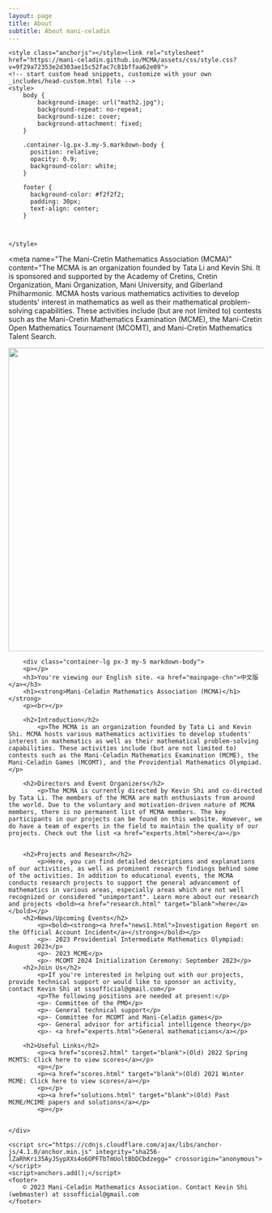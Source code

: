 ```yaml
---
layout: page
title: About
subtitle: About mani-celadin
---
```


<head>
    <meta charset="UTF-8">
    <meta http-equiv="X-UA-Compatible" content="IE=edge">
    <meta name="viewport" content="width=device-width, initial-scale=1">

<!-- Begin Jekyll SEO tag v2.7.1 -->
<title>MCMA-Global</title>
<meta name="generator" content="Jekyll v3.9.0">
<meta property="og:title" content="MCMA">
<meta property="og:locale" content="en_US">
<meta name="description" content="Config files for my GitHub profile.">
<meta property="og:description" content="Config files for my GitHub profile.">
<link rel="canonical" href="https://mcma-keystone.github.io/MCMA/">
<meta property="og:url" content="https://mcma-keystone.github.io/MCMA/">
<meta property="og:site_name" content="MCMA">
<meta name="twitter:card" content="summary">
<meta property="twitter:title" content="MCMA">
<script type="application/ld+json">
{"description":"The Official Website of the MCMA","url":"https://mcma-keystone.github.io/MCMA/","@type":"WebSite","headline":"MCMA","name":"MCMA","@context":"https://schema.org"}</script>
<!-- End Jekyll SEO tag -->

    <style class="anchorjs"></style><link rel="stylesheet" href="https://mani-celadin.github.io/MCMA/assets/css/style.css?v=9f29a72353e2d303ae15c52fac7c81bffaa62e09">
    <!-- start custom head snippets, customize with your own _includes/head-custom.html file -->
    <style>
        body {
            background-image: url("math2.jpg");
            background-repeat: no-repeat;
            background-size: cover;
            background-attachment: fixed;
        }
        
        .container-lg.px-3.my-5.markdown-body {
          position: relative;
          opacity: 0.9;
          background-color: white;
        }

        footer {
          background-color: #f2f2f2;
          padding: 30px;
          text-align: center;
        }
        
        
    
    </style>

<!-- Setup Google Analytics -->



<!-- You can set your favicon here -->
<link rel="shortcut icon" type="image/x-icon" href="/MCMA/favicon.png">

<!-- end custom head snippets -->

<meta name="The Mani-Cretin Mathematics Association (MCMA)" content="The MCMA is an organization founded by Tata Li and Kevin Shi. It is sponsored and supported by the Academy of Cretins, Cretin Organization, Mani Organization, Mani University, and Giberland Philharmonic. MCMA hosts various mathematics activities to develop students' interest in mathematics as well as their mathematical problem-solving capabilities. These activities include (but are not limited to) contests such as the Mani-Cretin Mathematics Examination (MCME), the Mani-Cretin Open Mathematics Tournament (MCOMT), and Mani-Cretin Mathematics Talent Search.

  </head>
<body> 
      <center>  
      <img src="/MCMA/favicon.png" width="600" height="600">
      </center>
        
        <div class="container-lg px-3 my-5 markdown-body">
        <p></p>
        <h3>You're viewing our English site. <a href="mainpage-chn">中文版</a></h3>
        <h1><strong>Mani-Celadin Mathematics Association (MCMA)</h1></strong>
        <p><br></p>
          
        <h2>Introduction</h2>
            <p>The MCMA is an organization founded by Tata Li and Kevin Shi. MCMA hosts various mathematics activities to develop students' interest in mathematics as well as their mathematical problem-solving capabilities. These activities include (but are not limited to) contests such as the Mani-Celadin Mathematics Examination (MCME), the Mani-Celadin Games (MCOMT), and the Providential Mathematics Olympiad.</p>
        
        <h2>Directors and Event Organizers</h2>
            <p>The MCMA is currently directed by Kevin Shi and co-directed by Tata Li. The members of the MCMA are math enthusiasts from around the world. Due to the voluntary and motivation-driven nature of MCMA members, there is no permanent list of MCMA members. The key participants in our projects can be found on this website. However, we do have a team of experts in the field to maintain the quality of our projects. Check out the list <a href="experts.html">here</a></p>       
            
          
        <h2>Projects and Research</h2>
            <p>Here, you can find detailed descriptions and explanations of our activities, as well as prominent research findings behind some of the activities. In addition to educational events, the MCMA conducts research projects to support the general advancement of mathematics in various areas, especially areas which are not well recognized or considered "unimportant". Learn more about our research and projects <bold><a href="research.html" target="blank">here</a></bold></p>
        <h2>News/Upcoming Events</h2>
            <p><bold><strong><a href="news1.html">Investigation Report on the Official Account Incident</a></strong></bold></p>
            <p>- 2023 Providential Intermediate Mathematics Olympiad: August 2023</p>
            <p>- 2023 MCME</p>
            <p>- MCOMT 2024 Initialization Ceremony: September 2023</p>
        <h2>Join Us</h2>
            <p>If you're interested in helping out with our projects, provide technical support or would like to sponsor an activity, contact Kevin Shi at sssofficial@gmail.com</p>
            <p>The following positions are needed at present:</p>
            <p>- Committee of the PMO</p>
            <p>- General technical support</p>
            <p>- Committee for MCOMT and Mani-Celadin games</p>
            <p>- General advisor for artificial intelligence theory</p>
            <p>- <a href="experts.html">General mathematicians</a></p>
        
        <h2>Useful Links</h2>
            <p><a href="scores2.html" target="blank">(Old) 2022 Spring MCMTS: Click here to view scores</a></p>
            <p></p>
            <p><a href="scores.html" target="blank">(Old) 2021 Winter MCME: Click here to view scores</a></p>
            <p></p>
            <p><a href="solutions.html" target="blank">(Old) Past MCME/MCIME papers and solutions</a></p>
            <p></p>
        
      
    </div>
    
    <script src="https://cdnjs.cloudflare.com/ajax/libs/anchor-js/4.1.0/anchor.min.js" integrity="sha256-lZaRhKri35AyJSypXXs4o6OPFTbTmUoltBbDCbdzegg=" crossorigin="anonymous"></script>
    <script>anchors.add();</script>
    <footer>
        © 2023 Mani-Celadin Mathematics Association. Contact Kevin Shi (webmaster) at sssofficial@gmail.com
    </footer>
    
</body>
